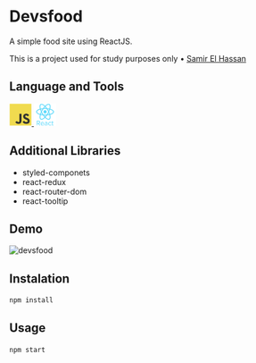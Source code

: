 # Devsfood

A simple food site using ReactJS.

This is a project used for study purposes only • [Samir El Hassan](https://github.com/samirelhassann)

## Language and Tools

<p align="left"> <a href="https://developer.mozilla.org/en-US/docs/Web/JavaScript" target="_blank" rel="noreferrer"> <img src="https://raw.githubusercontent.com/devicons/devicon/master/icons/javascript/javascript-original.svg" alt="javascript" width="40" height="40"/> </a> <a href="https://reactjs.org/" target="_blank" rel="noreferrer"> <img src="https://raw.githubusercontent.com/devicons/devicon/master/icons/react/react-original-wordmark.svg" alt="react" width="40" height="40"/> </a> </p>

## Additional Libraries

- styled-componets
- react-redux
- react-router-dom
- react-tooltip

## Demo

![devsfood](https://user-images.githubusercontent.com/91634008/193152558-5d399c87-cecf-4b81-92b0-64d94954e007.png)

## Instalation

```bash
npm install
```

## Usage

```bash
npm start
```
